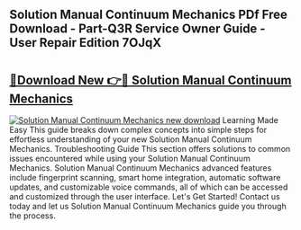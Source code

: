 ## Solution Manual Continuum Mechanics PDf Free Download - Part-Q3R Service Owner Guide - User Repair Edition 7OJqX

# <h2><a href="http://bc67983.oget.top/?id=Solution+Manual+Continuum+Mechanics">🔗Download New 👉🔴 Solution Manual Continuum Mechanics</a></h2>

[![Solution Manual Continuum Mechanics new download](https://i.imgur.com/5g1atiW.png)](http://bc67983.oget.top/?id=Solution+Manual+Continuum+Mechanics)
Learning Made Easy This guide breaks down complex concepts into simple steps for effortless understanding of your new Solution Manual Continuum Mechanics. Troubleshooting Guide This section offers solutions to common issues encountered while using your Solution Manual Continuum Mechanics. Solution Manual Continuum Mechanics advanced features include fingerprint scanning, smart home integration, automatic software updates, and customizable voice commands, all of which can be accessed and customized through the user interface. Let's Get Started! Contact us today and let us Solution Manual Continuum Mechanics guide you through the process.
